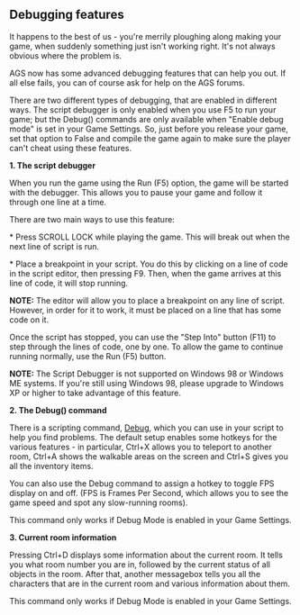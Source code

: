 Debugging features
------------------

It happens to the best of us - you're merrily ploughing along making
your game, when suddenly something just isn't working right. It's not
always obvious where the problem is.

AGS now has some advanced debugging features that can help you out. If
all else fails, you can of course ask for help on the AGS forums.

There are two different types of debugging, that are enabled in
different ways. The script debugger is only enabled when you use F5 to
run your game; but the Debug() commands are only available when "Enable
debug mode" is set in your Game Settings. So, just before you release
your game, set that option to False and compile the game again to make
sure the player can't cheat using these features.

**1. The script debugger**

When you run the game using the Run (F5) option, the game will be
started with the debugger. This allows you to pause your game and follow
it through one line at a time.

There are two main ways to use this feature:

\* Press SCROLL LOCK while playing the game. This will break out when
the next line of script is run.

\* Place a breakpoint in your script. You do this by clicking on a line
of code in the script editor, then pressing F9. Then, when the game
arrives at this line of code, it will stop running.

**NOTE:** The editor will allow you to place a breakpoint on any line of
script. However, in order for it to work, it must be placed on a line
that has some code on it.

Once the script has stopped, you can use the "Step Into" button (F11) to
step through the lines of code, one by one. To allow the game to
continue running normally, use the Run (F5) button.

**NOTE:** The Script Debugger is not supported on Windows 98 or Windows
ME systems. If you're still using Windows 98, please upgrade to Windows
XP or higher to take advantage of this feature.

**2. The Debug() command**

There is a scripting command, [Debug](Game#Debug), which you can
use in your script to help you find problems. The default setup enables
some hotkeys for the various features - in particular, Ctrl+X allows you
to teleport to another room, Ctrl+A shows the walkable areas on the
screen and Ctrl+S gives you all the inventory items.

You can also use the Debug command to assign a hotkey to toggle FPS
display on and off. (FPS is Frames Per Second, which allows you to see
the game speed and spot any slow-running rooms).

This command only works if Debug Mode is enabled in your Game Settings.

**3. Current room information**

Pressing Ctrl+D displays some information about the current room. It
tells you what room number you are in, followed by the current status of
all objects in the room. After that, another messagebox tells you all
the characters that are in the current room and various information
about them.

This command only works if Debug Mode is enabled in your Game Settings.
